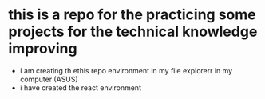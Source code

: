 # this is a repo for the practicing some projects for the technical knowledge improving
- i am creating th ethis repo environment in my file explorerr in my computer (ASUS)
- i have created the react environment 